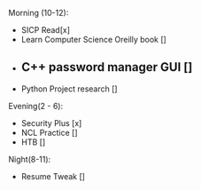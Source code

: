 Morning (10-12):
- SICP Read[x]
- Learn Computer Science Oreilly book []
- C++ password manager GUI [] 
	- 
- Python Project research []

Evening(2 - 6):
- Security Plus [x]
- NCL Practice []
- HTB []

Night(8-11):
- Resume Tweak []